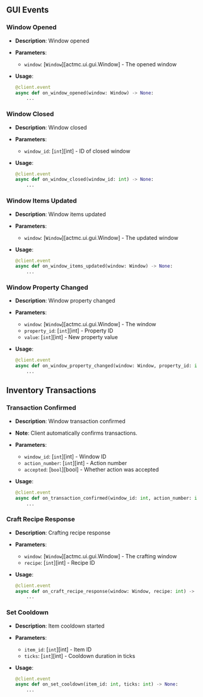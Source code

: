 ## GUI Events

### Window Opened

* **Description**: Window opened
* **Parameters**:

  * `window`: [`Window`][actmc.ui.gui.Window] - The opened window
* **Usage**:

  ```python
  @client.event
  async def on_window_opened(window: Window) -> None:
      ...
  ```

### Window Closed

* **Description**: Window closed
* **Parameters**:

  * `window_id`: [`int`][int] - ID of closed window
* **Usage**:

  ```python
  @client.event
  async def on_window_closed(window_id: int) -> None:
      ...
  ```

### Window Items Updated

* **Description**: Window items updated
* **Parameters**:

  * `window`: [`Window`][actmc.ui.gui.Window] - The updated window
* **Usage**:

  ```python
  @client.event
  async def on_window_items_updated(window: Window) -> None:
      ...
  ```

### Window Property Changed

* **Description**: Window property changed
* **Parameters**:

  * `window`: [`Window`][actmc.ui.gui.Window] - The window
  * `property_id`: [`int`][int] - Property ID
  * `value`: [`int`][int] - New property value
* **Usage**:

  ```python
  @client.event
  async def on_window_property_changed(window: Window, property_id: int, value: int) -> None:
      ...
  ```

## Inventory Transactions

### Transaction Confirmed

* **Description**: Window transaction confirmed
* **Note**: Client automatically confirms transactions.
* **Parameters**:

  * `window_id`: [`int`][int] - Window ID
  * `action_number`: [`int`][int] - Action number
  * `accepted`: [`bool`][bool] - Whether action was accepted
* **Usage**:

  ```python
  @client.event
  async def on_transaction_confirmed(window_id: int, action_number: int, accepted: bool) -> None:
      ...
  ```

### Craft Recipe Response

* **Description**: Crafting recipe response
* **Parameters**:

  * `window`: [`Window`][actmc.ui.gui.Window] - The crafting window
  * `recipe`: [`int`][int] - Recipe ID
* **Usage**:

  ```python
  @client.event
  async def on_craft_recipe_response(window: Window, recipe: int) -> None:
      ...
  ```

### Set Cooldown

* **Description**: Item cooldown started
* **Parameters**:

  * `item_id`: [`int`][int] - Item ID
  * `ticks`: [`int`][int] - Cooldown duration in ticks
* **Usage**:

  ```python
  @client.event
  async def on_set_cooldown(item_id: int, ticks: int) -> None:
      ...
  ```

